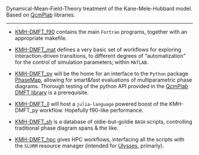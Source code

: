 Dynamical-Mean-Field-Theory treatment of the Kane-Mele-Hubbard model.
Based on [QcmPlab](https://github.com/QcmPlab) libraries.

--------

- [KMH-DMFT_f90](./KMH-DMFT_f90) contains the main `Fortran` programs, together with an appropriate makefile.

- [KMH-DMFT_mat](./KMH-DMFT_mat) defines a very basic set of workflows for exploring interaction-driven transitions, to different degrees of "automatization" for the control of simulation parameters; within `MATLAB`.

- [KMH-DMFT_py](./KMH-DMFT_py) will be the home for an interface to the `Python` package [PhaseMap](https://github.com/greschd/PhaseMap), allowing for smart&fast evaluations of multiparametric phase diagrams. Thorough testing of the python API provided in the [QcmPlab DMFT library](https://github.com/QcmPlab/LIB_DMFT_ED) is a prerequisite.

- [KMH-DMFT_jl](./KMH-DMFT_jl) will host a `julia-language` powered boost of the KMH-DMFT_py workflow. Hopefully f90-like performance.

- [KMH-DMFT_sh](./KMH-DMFT_sh) is a database of oldie-but-goldie `BASH` scripts, controlling traditional phase diagram spans & the like.

- [KMH-DMFT_hpc](./KMH-DMFT_hpc) gives HPC workflows, interfacing all the scripts with the `SLURM` resource manager (intended for [Ulysses](https://www.itcs.sissa.it/services/computing/hpc), primarly).
